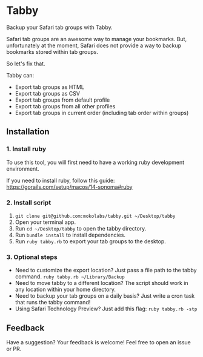 Tabby
======
Backup your Safari tab groups with Tabby.

Safari tab groups are an awesome way to manage your bookmarks. But, unfortunately at the moment, Safari does not provide a way to backup bookmarks stored within tab groups.

So let's fix that.

Tabby can:
- Export tab groups as HTML
- Export tab groups as CSV
- Export tab groups from default profile
- Export tab groups from all other profiles
- Export tab groups in current order (including tab order within groups)

## Installation

### 1. Install ruby
To use this tool, you will first need to have a working ruby development environment.

If you need to install ruby, follow this guide:
https://gorails.com/setup/macos/14-sonoma#ruby

### 2. Install script
1. `git clone git@github.com:mokolabs/tabby.git ~/Desktop/tabby`
2. Open your terminal app.
3. Run `cd ~/Desktop/tabby` to open the tabby directory.
4. Run `bundle install` to install dependencies.
5. Run `ruby tabby.rb` to export your tab groups to the desktop.

### 3. Optional steps
- Need to customize the export location? Just pass a file path to the tabby command.
  `ruby tabby.rb ~/Library/Backup`
- Need to move tabby to a different location? The script should work in any location within your home directory.
- Need to backup your tab groups on a daily basis? Just write a cron task that runs the tabby command!
- Using Safari Technology Preview? Just add this flag: `ruby tabby.rb -stp`

## Feedback
Have a suggestion? Your feedback is welcome! Feel free to open an issue or PR.
